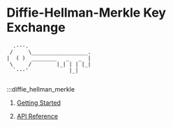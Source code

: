 # Diffie-Hellman-Merkle Key Exchange
```
  .---.
 /     \__________________.
|  ( )  ________   _   _  |
 \     /        |_| | | |_|
  `---'             |_|
                                

```

:::diffie_hellman_merkle

1. [Getting Started](getting_started.md)

2. [API Reference](api_reference.md)
